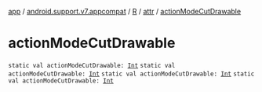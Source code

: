 [app](../../../index.md) / [android.support.v7.appcompat](../../index.md) / [R](../index.md) / [attr](index.md) / [actionModeCutDrawable](.)

# actionModeCutDrawable

`static val actionModeCutDrawable: `[`Int`](https://kotlinlang.org/api/latest/jvm/stdlib/kotlin/-int/index.html)
`static val actionModeCutDrawable: `[`Int`](https://kotlinlang.org/api/latest/jvm/stdlib/kotlin/-int/index.html)
`static val actionModeCutDrawable: `[`Int`](https://kotlinlang.org/api/latest/jvm/stdlib/kotlin/-int/index.html)
`static val actionModeCutDrawable: `[`Int`](https://kotlinlang.org/api/latest/jvm/stdlib/kotlin/-int/index.html)